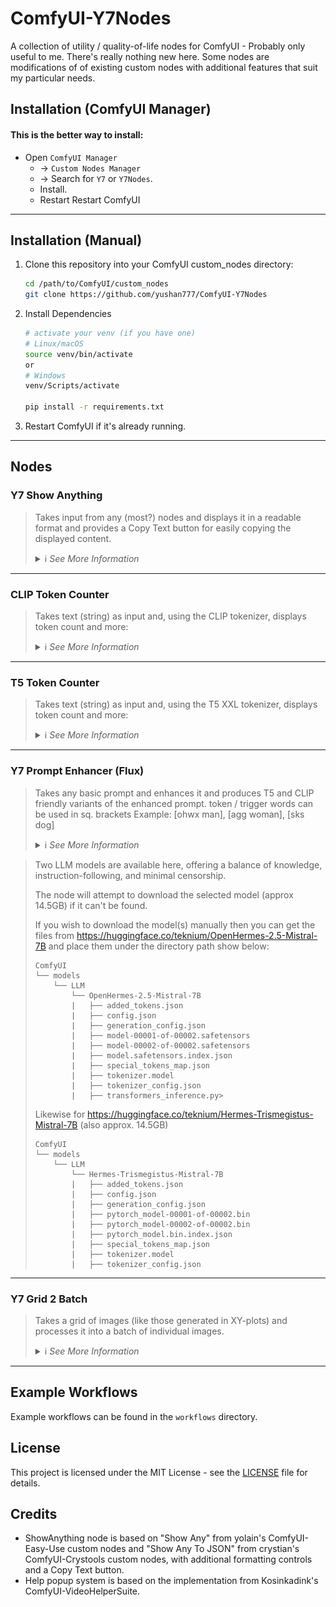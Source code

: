 # ComfyUI-Y7Nodes

A collection of utility / quality-of-life nodes for ComfyUI - Probably only useful to me.  There's really nothing new here. Some nodes are modifications of of existing custom nodes with additional features that suit my particular needs.

## Installation (ComfyUI Manager)

 #### This is the better way to install: 
 - Open `ComfyUI Manager` 
   - → `Custom Nodes Manager` 
   - → Search for `Y7` or `Y7Nodes`. 
   - Install. 
   - Restart Restart ComfyUI

------

## Installation (Manual)

1. Clone this repository into your ComfyUI custom_nodes directory:
   ```bash
   cd /path/to/ComfyUI/custom_nodes
   git clone https://github.com/yushan777/ComfyUI-Y7Nodes
   
   ```

2. Install Dependencies
   ```bash
   # activate your venv (if you have one)
   # Linux/macOS
   source venv/bin/activate
   or 
   # Windows
   venv/Scripts/activate
   
   pip install -r requirements.txt   
   ```

3. Restart ComfyUI if it's already running.

------

## Nodes

### Y7 Show Anything

> Takes input from any (most?) nodes and displays it in a readable format and provides a Copy Text button for easily copying the displayed content.
> <details>
>   <summary>ℹ️ <i>See More Information</i></summary>
>   
>   - Based on other nodes that already work just fine. I just always wanted one with a `copy text` button for easy copying of long generated prompts (for editing or use elsewhere). It will primarily show `string, integer, float and boolean` values directly but will also (try to) display tensor data.
>
>   ![Show Anything Example 2 ](assets/show_anything.jpg)
> </details>

---
### CLIP Token Counter

> Takes text (string) as input and, using the CLIP tokenizer, displays token count and more:
> <details>
>   <summary>ℹ️ <i>See More Information</i></summary>
>   
>   - Displays the number of tokens in the text  
>   - Whether the input exceeds the model's token limit  (77 - Including BOS and EOS)
>   - The final token within the range, along with surrounding context  
>   - All tokens within the limit, plus any overflow tokens beyond it
>   - Copy Text button: copies the contents displayed in the text widget
>   - Pass-though output for original text
>
>   ![clip_token_count](assets/clip_token_count.jpg)
> </details>

---

### T5 Token Counter

> Takes text (string) as input and, using the T5 XXL tokenizer, displays token count and more:
> <details>
>   <summary>ℹ️ <i>See More Information</i></summary>
>   
>   - Displays the number of tokens in the text  
>   - Whether the input exceeds the model's token limit  (256 or 512 - Including EOS)
>   - The final token within the range, along with surrounding context  
>   - All tokens within the limit, plus any overflow tokens beyond it
>   - Copy Text button: copies the contents displayed in the text widget
>   - Pass-though output for original text
>
>   ![t5_token_count](assets/t5_token_count.jpg)
> </details>

------

### Y7 Prompt Enhancer (Flux)

> Takes any basic prompt and enhances it and produces T5 and CLIP friendly variants of the enhanced prompt. token / trigger words can be used in sq. brackets
> Example: [ohwx man], [agg woman], [sks dog]
> <details>
>   <summary>ℹ️ <i>See More Information</i></summary>
>   
>   ![Prompt Enhancer (Flux) ](assets/prompt_enhancer_flux.jpg)
>   
>   Flux.1 uses two encoders: CLIP and T5 XXL. CLIP processes only the first 77 tokens (including <bos>/<eos>), and anything beyond that depends on the implementation. In ComfyUI, long prompts are split into 77-token chunks for CLIP, which are then batched and concatenated. On the other hand, T5, supports up to 512 tokens (or 256 in the "schnell" version) and works well with natural, descriptive language.
>   
>   Most users simply feed the same (T5) prompt into both encoders, as it's the most straightforward approach. However, because the first 77 tokens are shared by both encoders—and the rest are exclusive to T5—how you structure your prompt can make a big difference.
>   
>   Front-loading long prose too early can reduce CLIP's effectiveness, while cramming too many keywords up front may limit T5's ability to build nuance throughout the rest of the prompt.
>   
>   For (possibly) better results, a hybrid approach of starting with high-impact keywords to guide CLIP, then follow with flowing, descriptive language tailored for T5. This approach plays to the strengths of both encoders (again, possibly).
>   
>   **Token/Trigger words** are handled by enclosing them inside square brackets `[ohwx man]`, but occasionally it might not work.
>
>   It's not perfect, and there can be quirks, but it will get you most of the way in producing prompts in both formats very quickly and you can always edit them afterwards (in your own editor). 

>   Two LLM models are available here, offering a balance of knowledge, instruction-following, and minimal censorship.
>
>   The node will attempt to download the selected model (approx 14.5GB) if it can't be found.  
>
>   If you wish to download the model(s) manually then you can get the files from 
>   https://huggingface.co/teknium/OpenHermes-2.5-Mistral-7B and place them under the directory path show below:
>   
>   ```
>   ComfyUI
>   └── models
>       └── LLM
>           └── OpenHermes-2.5-Mistral-7B
>           |   ├── added_tokens.json
>           |   ├── config.json
>           |   ├── generation_config.json
>           |   ├── model-00001-of-00002.safetensors
>           |   ├── model-00002-of-00002.safetensors
>           |   ├── model.safetensors.index.json
>           |   ├── special_tokens_map.json
>           |   ├── tokenizer.model
>           |   ├── tokenizer_config.json
>           |   ├── transformers_inference.py>           
>   ```
>   
>   Likewise for https://huggingface.co/teknium/Hermes-Trismegistus-Mistral-7B (also approx. 14.5GB)
>   
>   ```
>   ComfyUI
>   └── models
>       └── LLM        
>           └── Hermes-Trismegistus-Mistral-7B        
>           |   ├── added_tokens.json
>           |   ├── config.json
>           |   ├── generation_config.json
>           |   ├── pytorch_model-00001-of-00002.bin
>           |   ├── pytorch_model-00002-of-00002.bin
>           |   ├── pytorch_model.bin.index.json
>           |   ├── special_tokens_map.json
>           |   ├── tokenizer.model
>           |   ├── tokenizer_config.json
>   ```
> </details>

------

### Y7 Grid 2 Batch

> Takes a grid of images (like those generated in XY-plots) and processes it into a batch of individual images.
> <details>
>   <summary>ℹ️ <i>See More Information</i></summary>
>   
>   Define the number of rows, columns, the size of the individual images in the grid, any offsets (to account for headers). Output is a batch of images that can be processed further in your workflow
>   
>   ![grid2batch](assets/grid2batch.jpg)
>   
>   **Parameters:**
>   
>   - `rows`: Number of rows in the grid
>   - `columns`: Number of columns in the grid
>   - `width`: Width of each individual image in the grid (in pixels)
>   - `height`: Height of each individual image in the grid (in pixels)
>   - `x_header`: If grid has an X header, specify its width in pixels. Set to 0 if there is no header.
>   - `y_header`: If grid has a Y header, specify its height in pixels. Set to 0 if there is no header.
> </details>

---

## Example Workflows

Example workflows can be found in the `workflows` directory. 

## License

This project is licensed under the MIT License - see the [LICENSE](LICENSE) file for details.

## Credits

- ShowAnything node is based on "Show Any" from yolain's ComfyUI-Easy-Use custom nodes and "Show Any To JSON" from crystian's ComfyUI-Crystools custom nodes, with additional formatting controls and a Copy Text button.
- Help popup system is based on the implementation from Kosinkadink's ComfyUI-VideoHelperSuite.

